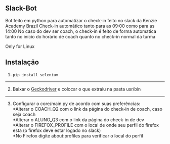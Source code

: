 ## Slack-Bot

Bot feito em python para automatizar o check-in feito no slack da Kenzie Academy Brazil
Check-in automático tanto para as 09:00 como para as 14:00
No caso do dev ser coach, o check-in é feito de forma automatica tanto no início do horário de coach quanto no check-in normal da turma

Only for Linux

## Instalação

1. ```pip install selenium```  
---
2. Baixar o [Geckodriver](https://github.com/mozilla/geckodriver/releases) e colocar o que extraiu na pasta usr/bin  
---
3. Configurar o core/main.py de acordo com suas preferências:  
    *Alterar o COACH_Q2 com o link da página do check-in de coach, caso seja coach  
    *Alterar o ALUNO_Q3 com o link da página do check-in de dev  
    *Alterar o FIREFOX_PROFILE com o local de onde seu perfil do firefox esta (o firefox deve estar logado no slack)  
    *No Firefox digite about:profiles para verificar o local do perfil  
